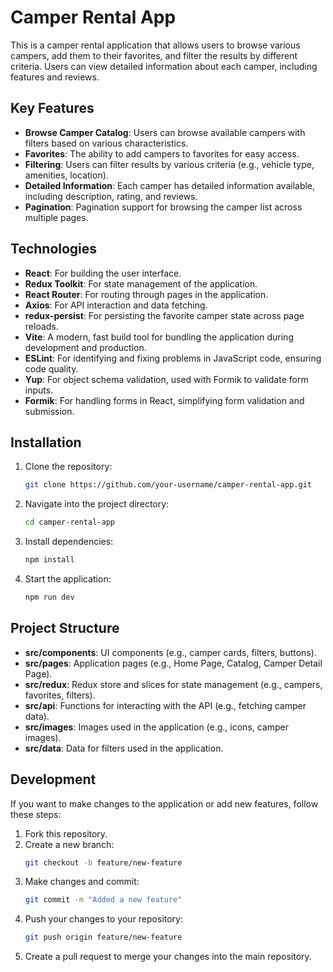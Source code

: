# Camper Rental App

This is a camper rental application that allows users to browse various campers, add them to their favorites, and filter the results by different criteria. Users can view detailed information about each camper, including features and reviews.

## Key Features

- **Browse Camper Catalog**: Users can browse available campers with filters based on various characteristics.
- **Favorites**: The ability to add campers to favorites for easy access.
- **Filtering**: Users can filter results by various criteria (e.g., vehicle type, amenities, location).
- **Detailed Information**: Each camper has detailed information available, including description, rating, and reviews.
- **Pagination**: Pagination support for browsing the camper list across multiple pages.

## Technologies

- **React**: For building the user interface.
- **Redux Toolkit**: For state management of the application.
- **React Router**: For routing through pages in the application.
- **Axios**: For API interaction and data fetching.
- **redux-persist**: For persisting the favorite camper state across page reloads.
- **Vite**: A modern, fast build tool for bundling the application during development and production.
- **ESLint**: For identifying and fixing problems in JavaScript code, ensuring code quality.
- **Yup**: For object schema validation, used with Formik to validate form inputs.
- **Formik**: For handling forms in React, simplifying form validation and submission.

## Installation

1. Clone the repository:
   ```bash
   git clone https://github.com/your-username/camper-rental-app.git
   ```
2. Navigate into the project directory:
   ```bash
   cd camper-rental-app
   ```
3. Install dependencies:
   ```bash
   npm install
   ```
4. Start the application:
   ```bash
   npm run dev
   ```

## Project Structure

- **src/components**: UI components (e.g., camper cards, filters, buttons).
- **src/pages**: Application pages (e.g., Home Page, Catalog, Camper Detail Page).
- **src/redux**: Redux store and slices for state management (e.g., campers, favorites, filters).
- **src/api**: Functions for interacting with the API (e.g., fetching camper data).
- **src/images**: Images used in the application (e.g., icons, camper images).
- **src/data**: Data for filters used in the application.

## Development

If you want to make changes to the application or add new features, follow these steps:

1. Fork this repository.
2. Create a new branch:
   ```bash
   git checkout -b feature/new-feature
   ```
3. Make changes and commit:
   ```bash
   git commit -m "Added a new feature"
   ```
4. Push your changes to your repository:
   ```bash
   git push origin feature/new-feature
   ```
5. Create a pull request to merge your changes into the main repository.
